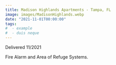 ```yaml
---
title: Madison Highlands Apartments - Tampa, FL
image: images/MadisonHighlands.webp
date: "2021-11-01T00:00:00"
tags:
#  - example
#  - duis neque
---
```

Delivered 11/2021
<!-- more -->
Fire Alarm and Area of Refuge Systems.